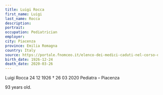 ```yaml
---
title: Luigi Rocca
first_name: Luigi
last_name: Rocca
description: 
portrait: 
occupation: Pediatrician
employer: 
city: Piacenza
province: Emilia Romagna
country: Italy 
source: https://portale.fnomceo.it/elenco-dei-medici-caduti-nel-corso-dellepidemia-di-covid-19/
birth_date: 1926-12-24
death_date: 2020-03-26
---
```


Luigi Rocca 24 12 1926 † 26 03 2020
Pediatra – Piacenza

93 years old.